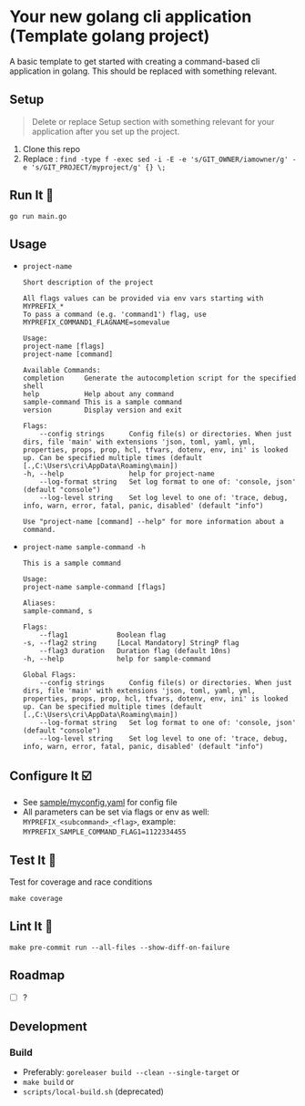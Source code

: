 # Your new golang cli application (Template golang project)

A basic template to get started with creating a command-based cli application in golang. This should be replaced with something relevant.

## Setup

> Delete or replace Setup section with something relevant for your application after you set up the project.

1. Clone this repo
2. Replace : `find -type f -exec sed -i -E -e 's/GIT_OWNER/iamowner/g' -e 's/GIT_PROJECT/myproject/g' {} \;`

## Run It 🏃

`go run main.go`

## Usage

- `project-name`

    ```properties
    Short description of the project

    All flags values can be provided via env vars starting with MYPREFIX_*
    To pass a command (e.g. 'command1') flag, use MYPREFIX_COMMAND1_FLAGNAME=somevalue

    Usage:
    project-name [flags]
    project-name [command]

    Available Commands:
    completion     Generate the autocompletion script for the specified shell
    help           Help about any command
    sample-command This is a sample command
    version        Display version and exit

    Flags:
        --config strings      Config file(s) or directories. When just dirs, file 'main' with extensions 'json, toml, yaml, yml, properties, props, prop, hcl, tfvars, dotenv, env, ini' is looked up. Can be specified multiple times (default [.,C:\Users\cri\AppData\Roaming\main])
    -h, --help                help for project-name
        --log-format string   Set log format to one of: 'console, json' (default "console")
        --log-level string    Set log level to one of: 'trace, debug, info, warn, error, fatal, panic, disabled' (default "info")

    Use "project-name [command] --help" for more information about a command.
    ```

- `project-name sample-command -h`

    ```properties
    This is a sample command

    Usage:
    project-name sample-command [flags]

    Aliases:
    sample-command, s

    Flags:
        --flag1            Boolean flag
    -s, --flag2 string     [Local Mandatory] StringP flag
        --flag3 duration   Duration flag (default 10ns)
    -h, --help             help for sample-command

    Global Flags:
        --config strings      Config file(s) or directories. When just dirs, file 'main' with extensions 'json, toml, yaml, yml, properties, props, prop, hcl, tfvars, dotenv, env, ini' is looked up. Can be specified multiple times (default [.,C:\Users\cri\AppData\Roaming\main])
        --log-format string   Set log format to one of: 'console, json' (default "console")
        --log-level string    Set log level to one of: 'trace, debug, info, warn, error, fatal, panic, disabled' (default "info")
    ```

## Configure It ☑️

- See [sample/myconfig.yaml](./sample/myconfig.yaml) for config file
- All parameters can be set via flags or env as well: `MYPREFIX_<subcommand>_<flag>`, example: `MYPREFIX_SAMPLE_COMMAND_FLAG1=1122334455`

## Test It 🧪

Test for coverage and race conditions

`make coverage`

## Lint It 👕

`make pre-commit run --all-files --show-diff-on-failure`

## Roadmap

- [ ] ?

## Development

### Build

- Preferably: `goreleaser build --clean --single-target` or
- `make build` or
- `scripts/local-build.sh` (deprecated)

